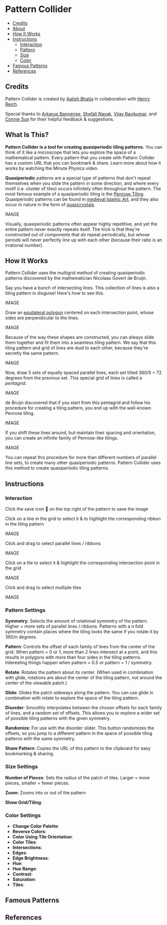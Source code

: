 # Pattern Collider

- [Credits](https://github.com/aatishb/patterncollider#credits)
- [About](https://github.com/aatishb/patterncollider#what-is-this)
- [How It Works](https://github.com/aatishb/patterncollider#how-it-works)
- [Instructions](https://github.com/aatishb/patterncollider#instructions)
	- [Interaction](https://github.com/aatishb/patterncollider#interaction)
	- [Pattern](https://github.com/aatishb/patterncollider#pattern-settings)
	- [Size](https://github.com/aatishb/patterncollider#size)
	- [Color](https://github.com/aatishb/patterncollider#color)	
- [Famous Patterns](https://github.com/aatishb/patterncollider#famous-patterns)
- [References](https://github.com/aatishb/patterncollider#references)

## Credits

Pattern Collider is created by [Aatish Bhatia](https://aatishb.com/) in collaboration with [Henry Reich](https://www.minutephysics.com/).

Special thanks to [Arkarup Bannerjee](https://www.arkarup.com/), [Shefali Nayak](https://shefalinayak.com/), [Vijay Ravikumar](https://this-vijay.github.io/), and [Connie Sun](https://www.cartoonconnie.com/) for their helpful feedback & suggestions.

## What Is This?

**Pattern Collider is a tool for creating quasiperiodic tiling patterns.** You can think of it like a microscope that lets you explore the space of a mathematical pattern. Every pattern that you create with Pattern Collider has a custom URL that you can bookmark & share. Learn more about how it works by watching the Minute Physics video.

**Quasiperiodic** patterns are a special type of patterns that don't repeat themselves when you slide the pattern in some direction, and where every motif (i.e. cluster of tiles) occurs infinitely often throughout the pattern. The most famous example of a quasiperiodic tiling is the [Penrose Tiling](https://en.wikipedia.org/wiki/Penrose_tiling). Quasiperiodic patterns can be found in [medieval Islamic Art](https://link.springer.com/article/10.1007/s12210-020-00969-9), and they also occur in nature in the form of [quasicrystals](https://en.wikipedia.org/wiki/Quasicrystal).

IMAGE

Visually, quasiperiodic patterns often appear highly repetitive, and yet the entire pattern never exactly repeats itself. The trick is that they're constructed out of components that *do* repeat periodically, but whose periods will never perfectly line up with each other (because their ratio is an irrational number).

## How It Works

Pattern Collider uses the multigrid method of creating quasiperiodic patterns discovered by the mathematician Nicolaas Govert de Bruijn. 

Say you have a bunch of intersecting lines. This collection of lines is also a tiling pattern in disguise! Here's how to see this.

IMAGE

Draw an [equilateral polygon](https://en.wikipedia.org/wiki/Equilateral_polygon) centered on each intersection point, whose sides are perpendicular to the lines.

IMAGE

Because of the way these shapes are constructed, you can always slide them together and fit them into a seamless tiling pattern. We say that this tiling pattern and grid of lines are *dual* to each other, because they're secretly the same pattern.

IMAGE

Now, draw 5 sets of equally spaced parallel lines, each set tilted 360/5 = 72 degrees from the previous set. This special grid of lines is called a *pentagrid*.

IMAGE

de Bruijn discovered that if you start from this pentagrid and follow his procedure for creating a tiling pattern, you end up with the well-known Penrose tiling.

IMAGE

If you shift these lines around, but maintain their spacing and orientation, you can create an infinite family of Penrose-like tilings.

IMAGE

You can repeat this procedure for more than different numbers of parallel line sets, to create many other quasiperiodic patterns. Pattern Collider uses this method to create quasiperiodic tiling patterns.

## Instructions

### Interaction

Click the save icon 💾 on the top right of the pattern to save the image 

Click on a line in the grid to select it & to highlight the corresponding ribbon in the tiling pattern

IMAGE

Click and drag to select parallel lines / ribbons

IMAGE

Click on a tile to select it & highlight the corresponding intersection point in the grid

IMAGE

Click and drag to select multiple tiles

IMAGE

### Pattern Settings

**Symmetry**: Selects the amount of rotational symmetry of the pattern. Higher = more sets of parallel lines / ribbons. Patterns with a n fold symmetry contain places where the tiling looks the same if you rotate it by 360/n degrees.

**Pattern**: Controls the offset of each family of lines from the center of the grid. When pattern = 0 or 1, more than 2 lines intersect at a point, and this results in polygons with more than four sides in the tiling patterns. Interesting things happen when pattern = 0.5 or pattern = 1 / symmetry.

**Rotate**: Rotates the pattern about its center. (When used in combination with glide, rotations are about the center of the tiling pattern, not around the center of the viewable patch.)

**Glide**: Glides the patch sideways along the pattern. You can use glide in combination with rotate to explore the space of the tiling pattern.

**Disorder**: Smoothly interpolates between the chosen offsets for each family of lines, and a random set of offsets. This allows you to explore a wider set of possible tiling patterns with the given symmetry. 

**Randomize**: For use with the disorder slider. This button randomizes the offsets, so you jump to a different pattern in the space of possible tiling patterns with the same symmetry.

**Share Pattern**: Copies the URL of this pattern to the clipboard for easy bookmarking & sharing.

### Size Settings

**Number of Pieces**: Sets the radius of the patch of tiles. Larger = more pieces, smaller = fewer pieces.

**Zoom**: Zooms into or out of the pattern

**Show Grid/Tiling**: 

### Color Settings

- **Change Color Palette**:
- **Reverse Colors**:
- **Color Using Tile Orientation**:
- **Color Tiles**: 
- **Intersections**: 
- **Edges**: 
- **Edge Brightness**: 
- **Hue**: 
- **Hue Range**: 
- **Contrast**: 
- **Saturation**: 
- **Tiles**: 

## Famous Patterns

## References